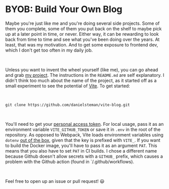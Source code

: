 # BYOB: Build Your Own Blog
Maybe you're just like me and you're doing several side projects. Some of them you complete, some of them you put back on the shelf to maybe pick up at a later point in time, or never. Either way, it can be rewarding to look back from time to time and see what you've been doing over the years. At least, that was my motivation. And to get some exposure to frontend dev, which I don't get too often in my daily job.

&nbsp;

Unless you want to invent the wheel yourself (like me), you can go ahead and grab [my project](https://github.com/danielsteman/vite-blog). The instructions in the `README.md` are self explanatory. I didn't think too much about the name of the project, as it started off as a small experiment to see the potential of [Vite](https://vitejs.dev/). To get started:

&nbsp;

```git
git clone https://github.com/danielsteman/vite-blog.git
```

&nbsp;

You'll need to get your [personal access token](https://docs.github.com/en/authentication/keeping-your-account-and-data-secure/creating-a-personal-access-token). For local usage, pass it as an environment variable `VITE_GITHUB_TOKEN` or save it in `.env` in the root of the repository. As opposed to Webpack, Vite loads environment variables using `dotenv` [out of the box](https://vitejs.dev/guide/env-and-mode.html), given that the key is prefixed with `VITE_`. If you want to build the Docker image, you'll have to pass it as an argument `PAT`. This means that you also have to set `PAT` in CI builds. I chose a different name because Github doesn't allow secrets with a `GITHUB_` prefix, which causes a problem with the Github action (found in `/.github/workflows).

&nbsp;

Feel free to open up an issue or pull request! :smiley: